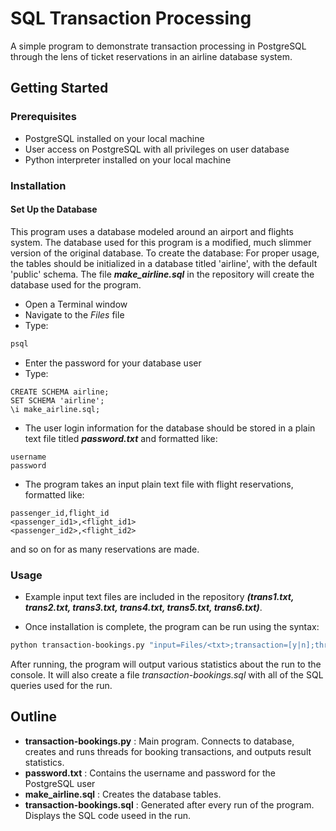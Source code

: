 # SQL Transaction Processing
A simple program to demonstrate transaction processing in PostgreSQL through the lens of
ticket reservations in an airline database system.

## Getting Started

### Prerequisites
- PostgreSQL installed on your local machine
- User access on PostgreSQL with all privileges on user database
- Python interpreter installed on your local machine

### Installation

#### Set Up the Database
This program uses a database modeled around an airport and flights system. The database used for this program is
a modified, much slimmer version of the original database. To create the database:
For proper usage, the tables should be initialized in a
database titled 'airline', with the default 'public' schema. The file ***make_airline.sql*** in the repository 
will create the database used for the program.
- Open a Terminal window
- Navigate to the *Files* file
- Type:
```bash
psql
```
- Enter the password for your database user
- Type:
```postgresql
CREATE SCHEMA airline;
SET SCHEMA 'airline';
\i make_airline.sql;
```

- The user login information for the database should be stored in a plain text file titled ***password.txt*** 
and formatted like:
```
username
password
```
- The program takes an input plain text file with flight reservations, formatted like:
```
passenger_id,flight_id
<passenger_id1>,<flight_id1>
<passenger_id2>,<flight_id2>
```
and so on for as many reservations are made.

### Usage

* Example input text files are included in the repository ***(trans1.txt, trans2.txt, trans3.txt, trans4.txt, trans5.txt, trans6.txt)***.

* Once installation is complete, the program can be run using the syntax:
```bash
python transaction-bookings.py "input=Files/<txt>;transaction=[y|n];threads=<int>"
```

After running, the program will output various statistics about the run to the console.
It will also create a file *transaction-bookings.sql* with all of the SQL queries used for the run.

## Outline

- **transaction-bookings.py** : Main program. Connects to database, creates and runs threads for booking transactions,
and outputs result statistics.
- **password.txt** : Contains the username and password for the PostgreSQL user
- **make_airline.sql** : Creates the database tables.
- **transaction-bookings.sql** : Generated after every run of the program. Displays the SQL code useed in the run.

